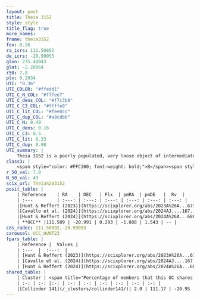 ```yaml
---
layout: post
title: Theia 3152
style: style
title_flag: true
more_names: 
fname: theia3152
fov: 0.26
ra_icrs: 111.50892
de_icrs: -20.99055
glon: 235.44943
glat: -2.20964
r50: 7.8
plx: 0.2934
UTI: "0.36"
UTI_COLOR: "#ffedd1"
UTI_C_N_COL: "#fffee7"
UTI_C_dens_COL: "#f7c3b9"
UTI_C_C3_COL: "#ffffe8"
UTI_C_lit_COL: "#fee8cc"
UTI_C_dup_COL: "#a8cdbb"
UTI_C_N: 0.49
UTI_C_dens: 0.16
UTI_C_C3: 0.5
UTI_C_lit: 0.33
UTI_C_dup: 0.98
UTI_summary: |
    Theia 3152 is a poorly populated, very loose object of intermediate C3 quality. It was recently reported in the literature.This is a unique object, which shares a very small percentage of members with at least one previously reported entry.
class3: |
    <span style="color: #FFC300; font-weight: bold;">B</span><span style="color: #FFC300; font-weight: bold;">B</span>
r_50_val: 7.8
N_50_val: 49
scix_url: Theia%203152
posit_table: |
    | Reference    | RA    | DEC   | Plx  | pmRA  | pmDE   |  Rv  |
    | :---         | :---: | :---: | :---: | :---: | :---: | :---: |
    |[Hunt & Reffert (2023)](https://scixplorer.org/abs/2023A%26A...673A.114H) | 111.451 | -20.974 | 0.294 | -1.876 | 1.552 | -- |
    |[Cavallo et al. (2024)](https://scixplorer.org/abs/2024AJ....167...12C) | 111.512 | -20.987 | 0.293 | -- | -- | -- |
    |[Hunt & Reffert (2024)](https://scixplorer.org/abs/2024A%26A...686A..42H) | 111.451 | -20.974 | 0.294 | -1.876 | 1.552 | -- |
    | **UCC** |111.509 | -20.991 | 0.293 | -1.888 | 1.543 | -- | 
cds_radec: 111.50892,-20.99055
carousel: UCC_HUNT23
fpars_table: |
    | Reference |  Values |
    | :---  |  :---:  |
    | [Hunt & Reffert (2023)](https://scixplorer.org/abs/2023A%26A...673A.114H) | `AV50=0.461, diffAV50=0.865, MOD50=12.296, logAge50=8.603` |
    | [Cavallo et al. (2024)](https://scixplorer.org/abs/2024AJ....167...12C) | `AV50=0.9, dMod50=12.38, logAge50=8.27, [Fe/H]50=-0.1` |
    | [Hunt & Reffert (2024)](https://scixplorer.org/abs/2024A%26A...686A..42H) | `MassJ=184.790` |
shared_table: |
    | Cluster | <span title="Percentage of members that this OC shares with the ones listed">%</span>   | RA   | DEC   | Plx   | pmRA  | pmDE  | Rv | UTI |
    | :-: | :-: |:-: | :-: | :-: | :-: | :-: | :-: | :-: |
    |[Collinder 141](/_clusters/collinder141/)| 2.0 | 111.17 | -20.95 | 0.29 | -1.62 | 1.92 | 71.75 |0.97 |
---
```

